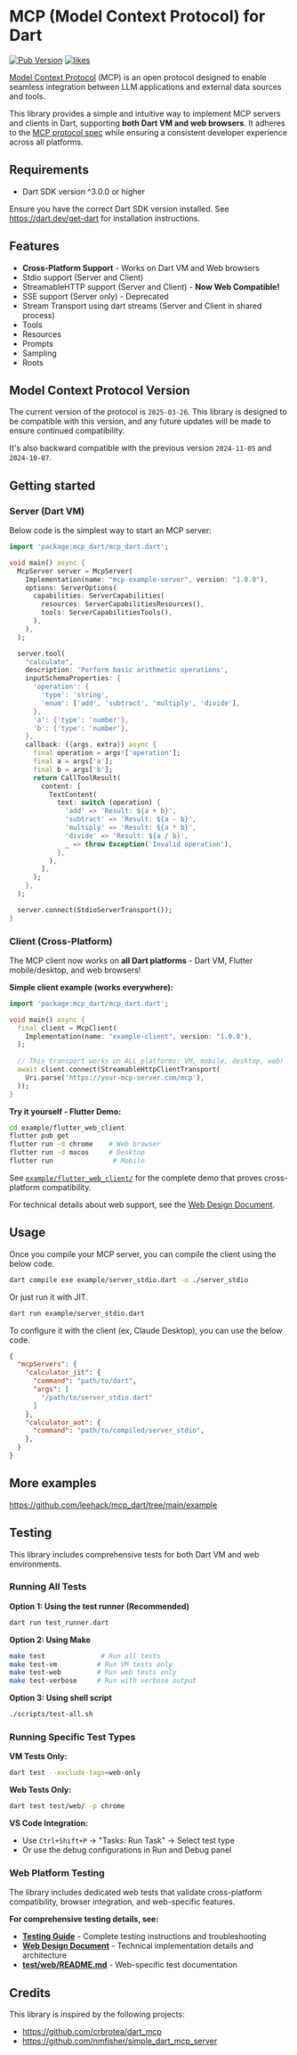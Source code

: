 # MCP (Model Context Protocol) for Dart

[![Pub Version](https://img.shields.io/pub/v/mcp_dart?color=blueviolet)](https://pub.dev/packages/mcp_dart)
[![likes](https://img.shields.io/pub/likes/mcp_dart?logo=dart)](https://pub.dev/packages/mcp_dart/score)

[Model Context Protocol](https://modelcontextprotocol.io/) (MCP) is an open protocol designed to enable seamless integration between LLM applications and external data sources and tools.

This library provides a simple and intuitive way to implement MCP servers and clients in Dart, supporting **both Dart VM and web browsers**. It adheres to the [MCP protocol spec](https://spec.modelcontextprotocol.io/) while ensuring a consistent developer experience across all platforms.

## Requirements

- Dart SDK version ^3.0.0 or higher

Ensure you have the correct Dart SDK version installed. See <https://dart.dev/get-dart> for installation instructions.

## Features

- **Cross-Platform Support** - Works on Dart VM and Web browsers
- Stdio support (Server and Client)
- StreamableHTTP support (Server and Client) - **Now Web Compatible!**
- SSE support (Server only) - Deprecated
- Stream Transport using dart streams (Server and Client in shared process)
- Tools
- Resources
- Prompts
- Sampling
- Roots

## Model Context Protocol Version

The current version of the protocol is `2025-03-26`. This library is designed to be compatible with this version, and any future updates will be made to ensure continued compatibility.

It's also backward compatible with the previous version `2024-11-05` and `2024-10-07`.

## Getting started

### Server (Dart VM)

Below code is the simplest way to start an MCP server:

```dart
import 'package:mcp_dart/mcp_dart.dart';

void main() async {
  McpServer server = McpServer(
    Implementation(name: "mcp-example-server", version: "1.0.0"),
    options: ServerOptions(
      capabilities: ServerCapabilities(
        resources: ServerCapabilitiesResources(),
        tools: ServerCapabilitiesTools(),
      ),
    ),
  );

  server.tool(
    "calculate",
    description: 'Perform basic arithmetic operations',
    inputSchemaProperties: {
      'operation': {
        'type': 'string',
        'enum': ['add', 'subtract', 'multiply', 'divide'],
      },
      'a': {'type': 'number'},
      'b': {'type': 'number'},
    },
    callback: ({args, extra}) async {
      final operation = args!['operation'];
      final a = args['a'];
      final b = args['b'];
      return CallToolResult(
        content: [
          TextContent(
            text: switch (operation) {
              'add' => 'Result: ${a + b}',
              'subtract' => 'Result: ${a - b}',
              'multiply' => 'Result: ${a * b}',
              'divide' => 'Result: ${a / b}',
              _ => throw Exception('Invalid operation'),
            },
          ),
        ],
      );
    },
  );

  server.connect(StdioServerTransport());
}
```

### Client (Cross-Platform)

The MCP client now works on **all Dart platforms** - Dart VM, Flutter mobile/desktop, and web browsers! 

**Simple client example (works everywhere):**
```dart
import 'package:mcp_dart/mcp_dart.dart';

void main() async {
  final client = McpClient(
    Implementation(name: "example-client", version: "1.0.0"),
  );
  
  // This transport works on ALL platforms: VM, mobile, desktop, web!
  await client.connect(StreamableHttpClientTransport(
    Uri.parse('https://your-mcp-server.com/mcp'),
  ));
}
```

**Try it yourself - Flutter Demo:**
```bash
cd example/flutter_web_client
flutter pub get
flutter run -d chrome    # Web browser
flutter run -d macos     # Desktop
flutter run               # Mobile
```

See [`example/flutter_web_client/`](example/flutter_web_client/) for the complete demo that proves cross-platform compatibility.

For technical details about web support, see the [Web Design Document](web-design-doc.md).

## Usage

Once you compile your MCP server, you can compile the client using the below code.

```bash
dart compile exe example/server_stdio.dart -o ./server_stdio
```

Or just run it with JIT.

```bash
dart run example/server_stdio.dart
```

To configure it with the client (ex, Claude Desktop), you can use the below code.

```json
{
  "mcpServers": {
    "calculator_jit": {
      "command": "path/to/dart",
      "args": [
        "/path/to/server_stdio.dart"
      ]
    },
    "calculator_aot": {
      "command": "path/to/compiled/server_stdio",
    },
  }
}
```

## More examples

<https://github.com/leehack/mcp_dart/tree/main/example>

## Testing

This library includes comprehensive tests for both Dart VM and web environments.

### Running All Tests

**Option 1: Using the test runner (Recommended)**
```bash
dart run test_runner.dart
```

**Option 2: Using Make**
```bash
make test              # Run all tests
make test-vm          # Run VM tests only  
make test-web         # Run web tests only
make test-verbose     # Run with verbose output
```

**Option 3: Using shell script**
```bash
./scripts/test-all.sh
```

### Running Specific Test Types

**VM Tests Only:**
```bash
dart test --exclude-tags=web-only
```

**Web Tests Only:**
```bash
dart test test/web/ -p chrome
```

**VS Code Integration:**
- Use `Ctrl+Shift+P` → "Tasks: Run Task" → Select test type
- Or use the debug configurations in Run and Debug panel

### Web Platform Testing

The library includes dedicated web tests that validate cross-platform compatibility, browser integration, and web-specific features.

**For comprehensive testing details, see:**
- **[Testing Guide](TESTING_GUIDE.md)** - Complete testing instructions and troubleshooting
- **[Web Design Document](web-design-doc.md)** - Technical implementation details and architecture
- **[test/web/README.md](test/web/README.md)** - Web-specific test documentation

## Credits

This library is inspired by the following projects:

- <https://github.com/crbrotea/dart_mcp>
- <https://github.com/nmfisher/simple_dart_mcp_server>
